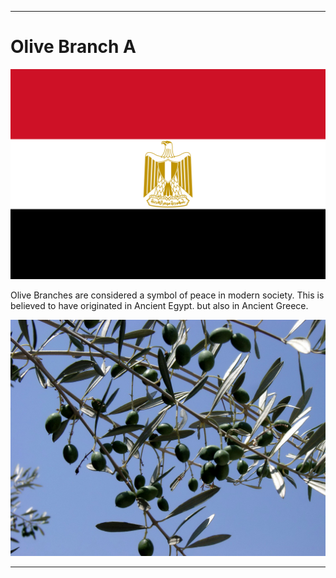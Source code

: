 
***

# Olive Branch A

![Flag_of_Egypt.svg](Flag_of_Egypt.svg)

Olive Branches are considered a symbol of peace in modern society. This is believed to have originated in Ancient Egypt. but also in Ancient Greece.

![Olive_branch.jpg](Olive_branch.jpg)

***
